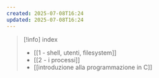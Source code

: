 ```yaml
---
created: 2025-07-08T16:24
updated: 2025-07-08T16:24
---
```

>[!info] index
>- [[1 - shell, utenti, filesystem]]
>- [[2 - i processi]]
>- [[introduzione alla programmazione in C]]